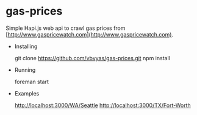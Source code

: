 gas-prices
==========

Simple Hapi.js web api to crawl gas prices from [http://www.gaspricewatch.com](http://www.gaspricewatch.com).

* Installing

  git clone https://github.com/vbvyas/gas-prices.git
  npm install

* Running

  foreman start

* Examples

  [http://localhost:3000/WA/Seattle](http://localhost:3000/WA/Seattle)
  [http://localhost:3000/TX/Fort-Worth](http://localhost:3000/TX/Fort-Worth)
